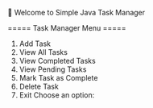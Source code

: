 🚀 Welcome to Simple Java Task Manager

===== Task Manager Menu =====
1. Add Task
2. View All Tasks
3. View Completed Tasks
4. View Pending Tasks
5. Mark Task as Complete
6. Delete Task
7. Exit
Choose an option: 
